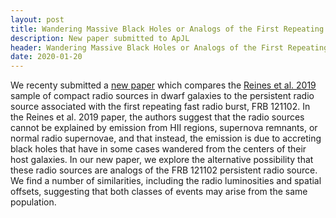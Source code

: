 ```yaml
---
layout: post
title: Wandering Massive Black Holes or Analogs of the First Repeating Fast Radio Burst?
description: New paper submitted to ApJL
header: Wandering Massive Black Holes or Analogs of the First Repeating Fast Radio Burst?
date: 2020-01-20
---
```


We recenty submitted a <a href="https://arxiv.org/abs/2001.02688">new paper</a> which compares the <a href="https://arxiv.org/abs/1909.04670">Reines et al. 2019</a> sample of compact radio sources in dwarf galaxies to the persistent radio source associated with the first repeating fast radio burst, FRB 121102. In the Reines et al. 2019 paper, the authors suggest that the radio sources cannot be explained by emission from HII regions, supernova remnants, or normal radio supernovae, and that instead, the emission is due to accreting black holes that have in some cases wandered from the centers of their host galaxies. In our new paper, we explore the alternative possibility that these radio sources are analogs of the FRB 121102 persistent radio source. We find a number of similarities, including the radio luminosities and spatial offsets, suggesting that both classes of events may arise from the same population. 